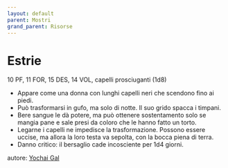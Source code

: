 ```yaml
---
layout: default
parent: Mostri
grand_parent: Risorse
---
```


# Estrie
10 PF, 11 FOR, 15 DES, 14 VOL, capelli prosciuganti (1d8)
- Appare come una donna con lunghi capelli neri che scendono fino ai piedi.
- Può trasformarsi in gufo, ma solo di notte. Il suo grido spacca i timpani.
- Bere sangue le dà potere, ma può ottenere sostentamento solo se mangia pane e sale presi da coloro che le hanno fatto un torto.
- Legarne i capelli ne impedisce la trasformazione. Possono essere uccise, ma allora la loro testa va sepolta, con la bocca piena di terra.
- Danno critico: il bersaglio cade incosciente per 1d4 giorni.


autore: [Yochai Gal](https://newschoolrevolution.com)
